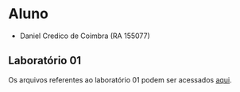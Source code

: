 # Aluno
* Daniel Credico de Coimbra (RA 155077)

## Laboratório 01
Os arquivos referentes ao laboratório 01 podem ser acessados [aqui](lab01).